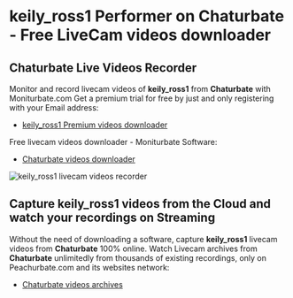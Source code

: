 # keily_ross1 Performer on Chaturbate - Free LiveCam videos downloader

## Chaturbate Live Videos Recorder

Monitor and record livecam videos of **keily_ross1** from **Chaturbate** with Moniturbate.com
Get a premium trial for free by just and only registering with your Email address:
* [keily_ross1 Premium videos downloader](https://moniturbate.com/request-demo-licence-key.html)

Free livecam videos downloader - Moniturbate Software:
* [Chaturbate videos downloader](https://moniturbate.com/moniturbate-download-software.html)

![keily_ross1 livecam videos recorder](https://peachurnet.com/templates/moniturbate-software.png)


## Capture keily_ross1 videos from the Cloud and watch your recordings on Streaming

Without the need of downloading a software, capture **keily_ross1** livecam videos from **Chaturbate** 100% online.
Watch Livecam archives from **Chaturbate** unlimitedly from thousands of existing recordings, only on Peachurbate.com and its websites network:
* [Chaturbate videos archives](https://peachurnet.com/)